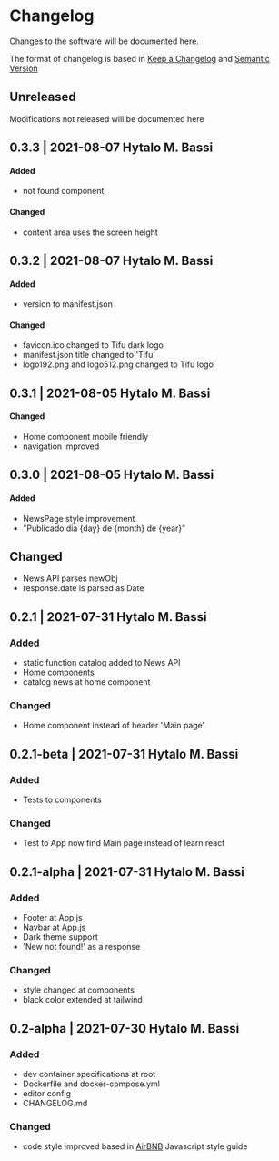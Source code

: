 # Changelog

Changes to the software will be documented here.

The format of changelog is based in [Keep a Changelog](https://keepachangelog.com/en/1.0.0/) and [Semantic Version](https://semver.org/spec/v2.0.0.html)

## Unreleased

Modifications not released will be documented here

## 0.3.3 | 2021-08-07 Hytalo M. Bassi

#### Added

- not found component

#### Changed

- content area uses the screen height

## 0.3.2 | 2021-08-07 Hytalo M. Bassi

#### Added

- version to manifest.json

#### Changed

- favicon.ico changed to Tifu dark logo
- manifest.json title changed to 'Tifu'
- logo192.png and logo512.png changed to Tifu logo

## 0.3.1 | 2021-08-05 Hytalo M. Bassi

#### Changed

- Home component mobile friendly
- navigation improved

## 0.3.0 | 2021-08-05 Hytalo M. Bassi

#### Added

- NewsPage style improvement
- "Publicado dia {day} de {month} de {year}"

## Changed

- News API parses newObj
- response.date is parsed as Date

## 0.2.1 | 2021-07-31 Hytalo M. Bassi

### Added

- static function catalog added to News API
- Home components
- catalog news at home component

### Changed

- Home component instead of header 'Main page'

## 0.2.1-beta | 2021-07-31 Hytalo M. Bassi

### Added

- Tests to components

### Changed

- Test to App now find Main page instead of learn react

## 0.2.1-alpha | 2021-07-31 Hytalo M. Bassi

### Added

- Footer at App.js
- Navbar at App.js
- Dark theme support
- 'New not found!' as a response

### Changed

- style changed at components
- black color extended at tailwind

## 0.2-alpha | 2021-07-30 Hytalo M. Bassi

### Added

- dev container specifications at root
- Dockerfile and docker-compose.yml
- editor config
- CHANGELOG.md

### Changed

- code style improved based in [AirBNB](https://github.com/airbnb/javascript) Javascript style guide
